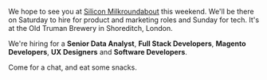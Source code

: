 We hope to see you at [Silicon Milkroundabout](http://www.siliconmilkroundabout.com) this weekend. We'll be there on Saturday to hire for product and marketing roles and Sunday for tech. It's at the Old Truman Brewery in Shoreditch, London.

We're hiring for a **Senior Data Analyst**, **Full Stack Developers**, **Magento Developers**, **UX Designers** and **Software Developers**.

Come for a chat, and eat some snacks.